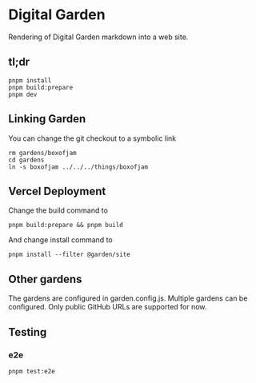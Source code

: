 # Digital Garden

Rendering of Digital Garden markdown into a web site.

## tl;dr

    pnpm install
    pnpm build:prepare
    pnpm dev

## Linking Garden

You can change the git checkout to a symbolic link

    rm gardens/boxofjam
    cd gardens
    ln -s boxofjam ../../../things/boxofjam

## Vercel Deployment

Change the build command to

    pnpm build:prepare && pnpm build

And change install command to

    pnpm install --filter @garden/site

## Other gardens

The gardens are configured in garden.config.js. Multiple gardens can be
configured. Only public GitHub URLs are supported for now.

## Testing

### e2e

    pnpm test:e2e
